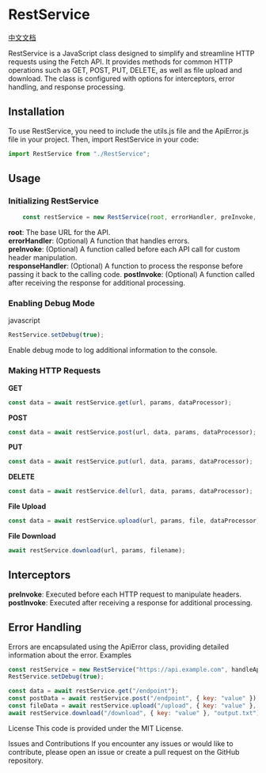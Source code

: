 # RestService

[中文文档](./README-CN.md)

RestService is a JavaScript class designed to simplify and streamline HTTP requests using the Fetch API. It provides methods for common HTTP operations such as GET, POST, PUT, DELETE, as well as file upload and download. The class is configured with options for interceptors, error handling, and response processing.

## Installation
To use RestService, you need to include the utils.js file and the ApiError.js file in your project. Then, import RestService in your code:

```js
import RestService from "./RestService";
```

## Usage

### Initializing RestService
```js
    const restService = new RestService(root, errorHandler, preInvoke, responseHandler, postInvoke);
```
**root**: The base URL for the API.  
**errorHandler**: (Optional) A function that handles errors.  
**preInvoke**: (Optional) A function called before each API call for custom header manipulation.  
**responseHandler**: (Optional) A function to process the response before passing it back to the calling code.
**postInvoke**: (Optional) A function called after receiving the response for additional processing. 

### Enabling Debug Mode
javascript
```js
RestService.setDebug(true);
```
Enable debug mode to log additional information to the console.

### Making HTTP Requests

**GET**
```javascript
const data = await restService.get(url, params, dataProcessor);
```

**POST**
```javascript
const data = await restService.post(url, data, params, dataProcessor);
```
**PUT**

```javascript
const data = await restService.put(url, data, params, dataProcessor);
```
**DELETE**
```js
const data = await restService.del(url, data, params, dataProcessor);
```

**File Upload**
```js
const data = await restService.upload(url, params, file, dataProcessor);
```

**File Download**

```javascript
await restService.download(url, params, filename);
```

## Interceptors
**preInvoke**: Executed before each HTTP request to manipulate headers.  
**postInvoke**: Executed after receiving a response for additional processing.

## Error Handling
Errors are encapsulated using the ApiError class, providing detailed information about the error.
Examples

```js
const restService = new RestService("https://api.example.com", handleApiError, addCustomHeaders, processResponse);
RestService.setDebug(true);

const data = await restService.get("/endpoint");
const postData = await restService.post("/endpoint", { key: "value" });
const fileData = await restService.upload("/upload", { key: "value" }, file);
await restService.download("/download", { key: "value" }, "output.txt");
```

License
This code is provided under the MIT License.

Issues and Contributions
If you encounter any issues or would like to contribute, please open an issue or create a pull request on the GitHub repository.